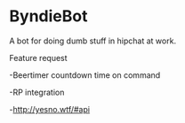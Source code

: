 # ByndieBot
A bot for doing dumb stuff in hipchat at work.

Feature request

-Beertimer countdown time on command

-RP integration

-http://yesno.wtf/#api
